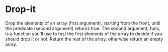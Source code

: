 # Drop-it
Drop the elements of an array (first argument), starting from the front, until the predicate (second argument) returns true.  The second argument, func, is a function you'll use to test the first elements of the array to decide if you should drop it or not.  Return the rest of the array, otherwise return an empty array.
